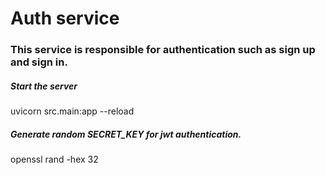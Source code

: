# Auth service

### This service is responsible for authentication such as sign up and sign in.

##### Start the server

uvicorn src.main:app --reload

##### Generate random SECRET_KEY for jwt authentication.

openssl rand -hex 32
